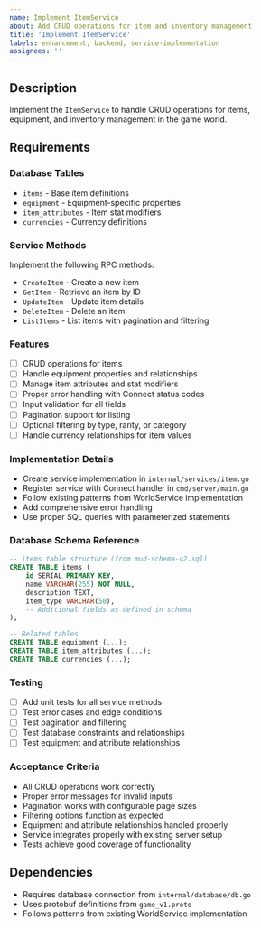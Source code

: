 ```yaml
---
name: Implement ItemService
about: Add CRUD operations for item and inventory management
title: 'Implement ItemService'
labels: enhancement, backend, service-implementation
assignees: ''
---
```


## Description

Implement the `ItemService` to handle CRUD operations for items, equipment, and inventory management in the game world.

## Requirements

### Database Tables

- `items` - Base item definitions
- `equipment` - Equipment-specific properties
- `item_attributes` - Item stat modifiers
- `currencies` - Currency definitions

### Service Methods

Implement the following RPC methods:

- `CreateItem` - Create a new item
- `GetItem` - Retrieve an item by ID
- `UpdateItem` - Update item details
- `DeleteItem` - Delete an item
- `ListItems` - List items with pagination and filtering

### Features

- [ ] CRUD operations for items
- [ ] Handle equipment properties and relationships
- [ ] Manage item attributes and stat modifiers
- [ ] Proper error handling with Connect status codes
- [ ] Input validation for all fields
- [ ] Pagination support for listing
- [ ] Optional filtering by type, rarity, or category
- [ ] Handle currency relationships for item values

### Implementation Details

- Create service implementation in `internal/services/item.go`
- Register service with Connect handler in `cmd/server/main.go`
- Follow existing patterns from WorldService implementation
- Add comprehensive error handling
- Use proper SQL queries with parameterized statements

### Database Schema Reference

```sql
-- items table structure (from mud-schema-v2.sql)
CREATE TABLE items (
    id SERIAL PRIMARY KEY,
    name VARCHAR(255) NOT NULL,
    description TEXT,
    item_type VARCHAR(50),
    -- Additional fields as defined in schema
);

-- Related tables
CREATE TABLE equipment (...);
CREATE TABLE item_attributes (...);
CREATE TABLE currencies (...);
```

### Testing

- [ ] Add unit tests for all service methods
- [ ] Test error cases and edge conditions
- [ ] Test pagination and filtering
- [ ] Test database constraints and relationships
- [ ] Test equipment and attribute relationships

### Acceptance Criteria

- All CRUD operations work correctly
- Proper error messages for invalid inputs
- Pagination works with configurable page sizes
- Filtering options function as expected
- Equipment and attribute relationships handled properly
- Service integrates properly with existing server setup
- Tests achieve good coverage of functionality

## Dependencies

- Requires database connection from `internal/database/db.go`
- Uses protobuf definitions from `game_v1.proto`
- Follows patterns from existing WorldService implementation
